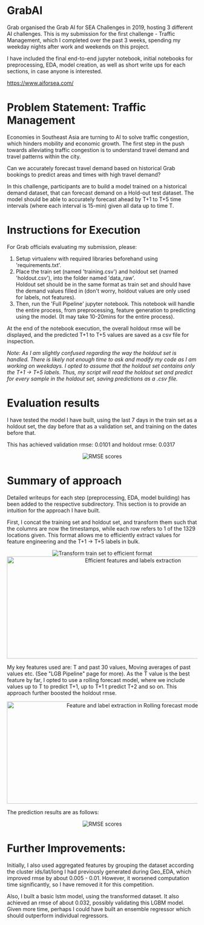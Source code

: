 # GrabAI

Grab organised the Grab AI for SEA Challenges in 2019, hosting 3 different AI challenges.
This is my submission for the first challenge - Traffic Management, which I completed over the past 3 weeks, spending my weekday nights after work and weekends on this project.

I have included the final end-to-end jupyter notebook, initial notebooks for preprocessing, EDA, model creation, 
as well as short write ups for each sections, in case anyone is interested.

https://www.aiforsea.com/

# Problem Statement: Traffic Management 

Economies in Southeast Asia are turning to AI to solve traffic congestion, which hinders mobility and economic growth. The first step in the push towards alleviating traffic congestion is to understand travel demand and travel patterns within the city.

Can we accurately forecast travel demand based on historical Grab bookings to predict areas and times with high travel demand?

In this challenge, participants are to build a model trained on a historical demand dataset, that can forecast demand on a Hold-out test dataset. The model should be able to accurately forecast ahead by T+1 to T+5 time intervals (where each interval is 15-min) given all data up to time T.

# Instructions for Execution

For Grab officials evaluating my submission, please:
  1. Setup virtualenv with required libraries beforehand using 'requirements.txt'.
  2. Place the train set (named 'training.csv') and holdout set (named 'holdout.csv'), into the folder named 'data_raw'. </br>
  Holdout set should be in the same format as train set and should have the demand values filled in (don't worry, holdout values are only used for labels, not features).
  3. Then, run the 'Full Pipeline' jupyter notebook. This notebook will handle the entire process, from preprocessing, feature generation to predicting using the model. (It may take 10-20mins for the entire process).
  
At the end of the notebook execution, the overall holdout rmse will be displayed, and the predicted T+1 to T+5 values are saved as a csv file for inspection.

_Note: As I am slightly confused regarding the way the holdout set is handled. There is likely not enough time to ask and modify my code as I am working on weekdays. I opted to assume that the holdout set contains only the T+1 -> T+5 labels. Thus, my script will read the holdout set and predict for every sample in the holdout set, saving predictions as a .csv file._ 

# Evaluation results

I have tested the model I have built, using the last 7 days in the train set as a holdout set, the day before that as a validation set, and training on the dates before that. 

This has achieved validation rmse: 0.0101 and holdout rmse: 0.0317

<p align="center">
	<img src="https://raw.githubusercontent.com/ThunderXBlitZ/GrabAI/master/images/rmse_val.png" alt="RMSE scores">
</p>

# Summary of approach

Detailed writeups for each step (preprocessing, EDA, model building) has been added to the respective subdirectory. This section is to provide an intuition for the approach I have built.

First, I concat the training set and holdout set, and transform them such that the columns are now the timestamps, while each row refers to 1 of the 1329 locations given.
This format allows me to efficiently extract values for feature engineering and the T+1 -> T+5 labels in bulk.

<p align="center">
	<img src="https://raw.githubusercontent.com/ThunderXBlitZ/GrabAI/master/images/df_train_to_transformed.png" alt="Transform train set to efficient format">
	<img src="https://raw.githubusercontent.com/ThunderXBlitZ/GrabAI/master/images/extraction_feature_label.png" alt="Efficient features and labels extraction" width="650" height="270">
</p>

My key features used are: T and past 30 values, Moving averages of past values etc. (See "LGB Pipeline" page for more).
As the T value is the best feature by far, I opted to use a rolling forecast model, where we include values up to T to predict T+1,
up to T+1 t predict T+2 and so on. This approach further boosted the holdout rmse.

<p align="center">
	<img src="https://raw.githubusercontent.com/ThunderXBlitZ/GrabAI/master/images/extraction_rolling_forecast.png" alt="Feature and label extraction in Rolling forecast model" width="650" height="270">
</p>

The prediction results are as follows:

<p align="center">
	<img src="https://raw.githubusercontent.com/ThunderXBlitZ/GrabAI/master/images/rmse_val.png" alt="RMSE scores">
</p>

# Further Improvements:

Initially, I also used aggregated features by grouping the dataset according the cluster ids/lat/long I had previously generated during Geo_EDA,
which improved rmse by about 0.005 - 0.01. However, it worsened computation time significantly, so I have removed it for this competition.

Also, I built a basic lstm model, using the transformed dataset. It also achieved an rmse of about 0.032, possibly validating this LGBM model.
Given more time, perhaps I could have built an ensemble regressor which should outperform individual regressors.
